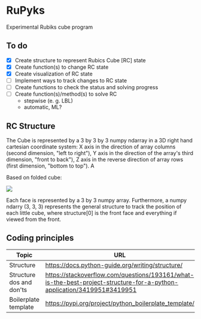 # RuPyks

Experimental Rubiks cube program

## To do

- [x] Create structure to represent Rubics Cube [RC] state
- [x] Create function(s) to change RC state
- [x] Create visualization of RC state
- [ ] Implement ways to track changes to RC state
- [ ] Create functions to check the status and solving progress
- [ ] Create function(s)/method(s) to solve RC
    - stepwise (e. g. LBL)
    - automatic, ML?

## RC Structure

The Cube is represented by a 3 by 3 by 3 numpy ndarray in a 3D right hand cartesian coordinate system: X axis in the direction of array columns (second dimension, "left to right"), Y axis in the direction of the array's third dimension, "front to back"), Z axis in the reverse direction of array rows (first dimension, "bottom to top"). A 

Based on folded cube:

[![](https://ruwix.com/pics/western-color-scheme-rubiks-cube.jpg)](https://ruwix.com/the-rubiks-cube/japanese-western-color-schemes/)

Each face is represented by a 3 by 3 numpy array. Furthermore, a numpy ndarry (3, 3, 3) represents the general structure to track the position of each little cube, where structure[0] is the front face and everything if viewed from the front.

## Coding principles

Topic | URL
--- | ---
Structure | https://docs.python-guide.org/writing/structure/
Structure dos and don'ts | https://stackoverflow.com/questions/193161/what-is-the-best-project-structure-for-a-python-application/3419951#3419951
Boilerplate template | https://pypi.org/project/python_boilerplate_template/
